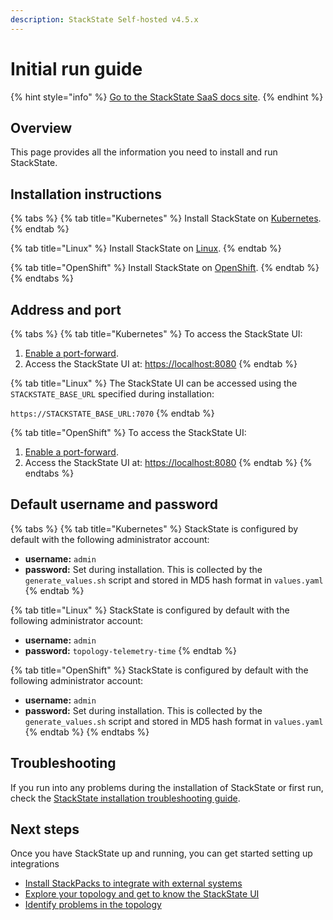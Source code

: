 ```yaml
---
description: StackState Self-hosted v4.5.x
---
```


# Initial run guide

{% hint style="info" %}
[Go to the StackState SaaS docs site](https://docs.stackstate.com/v/stackstate-saas/).
{% endhint %}

## Overview

This page provides all the information you need to install and run StackState.

## Installation instructions

{% tabs %}
{% tab title="Kubernetes" %}
Install StackState on [Kubernetes](kubernetes_install/).
{% endtab %}

{% tab title="Linux" %}
Install StackState on [Linux](linux_install/).
{% endtab %}

{% tab title="OpenShift" %}
Install StackState on [OpenShift](openshift_install.md).
{% endtab %}
{% endtabs %}

## Address and port

{% tabs %}
{% tab title="Kubernetes" %}
To access the StackState UI:

1. [Enable a port-forward](kubernetes_install/install_stackstate.md#access-the-stackstate-ui).
2. Access the StackState UI at: [https://localhost:8080](https://localhost:8080)
{% endtab %}

{% tab title="Linux" %}
The StackState UI can be accessed using the `STACKSTATE_BASE_URL` specified during installation:

`https://STACKSTATE_BASE_URL:7070`
{% endtab %}

{% tab title="OpenShift" %}
To access the StackState UI:

1. [Enable a port-forward](openshift_install.md#access-the-stackstate-ui).
2. Access the StackState UI at: [https://localhost:8080](https://localhost:8080)
{% endtab %}
{% endtabs %}

## Default username and password

{% tabs %}
{% tab title="Kubernetes" %}
StackState is configured by default with the following administrator account:

* **username:** `admin`
* **password:** Set during installation. This is collected by the `generate_values.sh` script and stored in MD5 hash format in `values.yaml`
{% endtab %}

{% tab title="Linux" %}
StackState is configured by default with the following administrator account:

* **username:** `admin`
* **password:** `topology-telemetry-time`
{% endtab %}

{% tab title="OpenShift" %}
StackState is configured by default with the following administrator account:

* **username:** `admin`
* **password:** Set during installation. This is collected by the `generate_values.sh` script and stored in MD5 hash format in `values.yaml`
{% endtab %}
{% endtabs %}

## Troubleshooting

If you run into any problems during the installation of StackState or first run, check the [StackState installation troubleshooting guide](troubleshooting.md).

## Next steps

Once you have StackState up and running, you can get started setting up integrations

* [Install StackPacks to integrate with external systems](../../stackpacks/about-stackpacks.md)
* [Explore your topology and get to know the StackState UI](../../use/stackstate-ui/explore_mode.md)
* [Identify problems in the topology](../../use/problem-analysis/about-problems.md)

